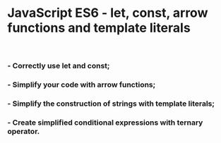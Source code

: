 # JavaScript ES6 - let, const, arrow functions and template literals
<br />

### - Correctly use let and const;
### - Simplify your code with arrow functions;
### - Simplify the construction of strings with template literals;
### - Create simplified conditional expressions with ternary operator.
